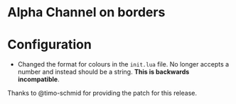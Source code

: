 # Alpha Channel on borders
# Configuration
* Changed the format for colours in the `init.lua` file. No longer accepts a number and instead should be a string. **This is backwards incompatible**.

Thanks to @timo-schmid for providing the patch for this release.

